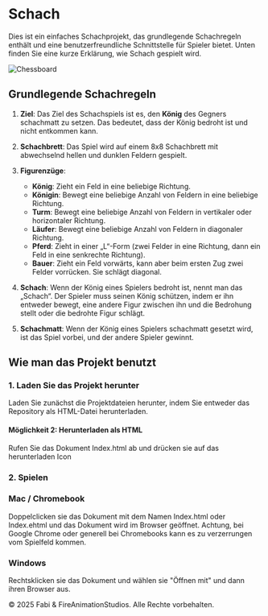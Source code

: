 # Schach

Dies ist ein einfaches Schachprojekt, das grundlegende Schachregeln enthält und eine benutzerfreundliche Schnittstelle für Spieler bietet. Unten finden Sie eine kurze Erklärung, wie Schach gespielt wird.

![Chessboard](https://i.postimg.cc/5NFWBj5j/Screenshot-2025-04-14-2-02-26-PM.png)

## Grundlegende Schachregeln

1. **Ziel**: Das Ziel des Schachspiels ist es, den **König** des Gegners schachmatt zu setzen. Das bedeutet, dass der König bedroht ist und nicht entkommen kann.
   
2. **Schachbrett**: Das Spiel wird auf einem 8x8 Schachbrett mit abwechselnd hellen und dunklen Feldern gespielt.

3. **Figurenzüge**:
   - **König**: Zieht ein Feld in eine beliebige Richtung.
   - **Königin**: Bewegt eine beliebige Anzahl von Feldern in eine beliebige Richtung.
   - **Turm**: Bewegt eine beliebige Anzahl von Feldern in vertikaler oder horizontaler Richtung.
   - **Läufer**: Bewegt eine beliebige Anzahl von Feldern in diagonaler Richtung.
   - **Pferd**: Zieht in einer „L“-Form (zwei Felder in eine Richtung, dann ein Feld in eine senkrechte Richtung).
   - **Bauer**: Zieht ein Feld vorwärts, kann aber beim ersten Zug zwei Felder vorrücken. Sie schlägt diagonal.

4. **Schach**: Wenn der König eines Spielers bedroht ist, nennt man das „Schach“. Der Spieler muss seinen König schützen, indem er ihn entweder bewegt, eine andere Figur zwischen ihn und die Bedrohung stellt oder die bedrohte Figur schlägt.

5. **Schachmatt**: Wenn der König eines Spielers schachmatt gesetzt wird, ist das Spiel vorbei, und der andere Spieler gewinnt.

## Wie man das Projekt benutzt

### 1. Laden Sie das Projekt herunter
Laden Sie zunächst die Projektdateien herunter, indem Sie entweder das Repository als HTML-Datei herunterladen.

#### Möglichkeit 2: Herunterladen als HTML
Rufen Sie das Dokument Index.html ab und drücken sie auf das herunterladen Icon

###  2. Spielen

### Mac / Chromebook 
Doppelclicken sie das Dokument mit dem Namen Index.html oder Index.ehtml und das Dokument wird im Browser geöffnet.
Achtung, bei Google Chrome oder generell bei Chromebooks kann es zu verzerrungen vom Spielfeld kommen.

### Windows 
Rechtsklicken sie das Dokument und wählen sie "Öffnen mit" und dann ihren Browser aus.

© 2025 Fabi & FireAnimationStudios. Alle Rechte vorbehalten.

